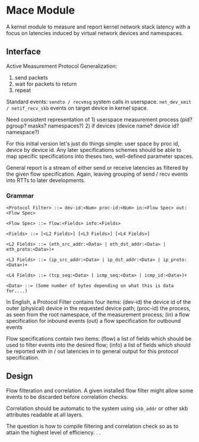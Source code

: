 # Mace Module

A kernel module to measure and report kernel network stack latency with a focus on latencies induced by virtual network devices and namespaces.

## Interface

Active Measurement Protocol Generalization:
1) send packets
2) wait for packets to return
3) repeat

Standard events:
`sendto / recvmsg` system calls in userspace.
`net_dev_xmit / netif_recv_skb` events on target device in kernel space.


Need consistent representation of 1) userspace measurement process (pid? pgroup? masks? namespaces?) 2) if devices (device name? device id? namespace?)

For this initial version let's just do things simple: user space by proc id, device by device id.  Any later specifications schemes should be able to map
specific specifications into theses two, well-defined parameter spaces.

General report is a stream of either send or receive latencies as filtered
by the given flow specification. Again, leaving grouping of send / recv events into RTTs to later developments.


### Grammar

```
<Protocol Filter> ::= dev-id:<Num> proc-id:<Num> in:<Flow Spec> out:<Flow Spec>

<Flow Spec> ::= flow:<Fields> info:<Fields>

<Fields> ::= [<L2 Fields>] [<L3 Fields>] [<L4 Fields>]

<L2 Fields> ::= (eth_src_addr:<Data> | eth_dst_addr:<Data> | eth_proto:<Data>)+

<L3 Fields> ::= (ip_src_addr:<Data> | ip_dst_addr:<Data> | ip_proto:<Data>)+

<L4 Fields> ::= (tcp_seq:<Data> | icmp_seq:<Data> | icmp_id:<Data>)+

<Data> ::= (Some number of bytes depending on what this is data for....)

```

In English, a Protocol Filter contains four items:
  (dev-id) the device id of the outer (physical) device in the requested device path;
  (proc-id) the process, as seen from the root namespace, of the measurement process;
  (in) a flow specification for inbound events
  (out) a flow specification for outbound events

Flow specifications contain two items:
  (flow) a list of fields which should be used to filter events into the desired flow;
  (info) a list of fields which should be reported with in / out latencies in to general output for this protocol specification.


## Design

Flow filteration and correlation. A given installed flow filter might allow some events to be discarded before correlation checks.

Correlation should be automatic to the system using `skb_addr` or other skb attributes readable at all layers.

The question is how to compile filtering and correlation check so as to attain the highest level of efficiency. . .


